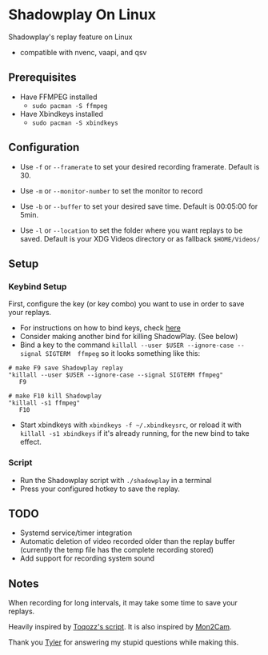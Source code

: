 # Shadowplay On Linux

Shadowplay's replay feature on Linux

- compatible with nvenc, vaapi, and qsv

## Prerequisites

- Have FFMPEG installed
	- `sudo pacman -S ffmpeg`
- Have Xbindkeys installed
	- `sudo pacman -S xbindkeys`

## Configuration

- Use `-f` or `--framerate` to set your desired recording framerate. Default is 30.

- Use `-m` or `--monitor-number` to set the monitor to record

- Use `-b` or `--buffer` to set your desired save time. Default is 00:05:00 for 5min.

- Use `-l` or `--location` to set the folder where you want replays to be saved. Default is your XDG Videos directory or as fallback `$HOME/Videos/`

## Setup

### Keybind Setup
First, configure the key (or key combo) you want to use in order to save your replays.
- For instructions on how to bind keys, check [here](http://xahlee.info/linux/linux_xbindkeys_tutorial.html) 
- Consider making another bind for killing ShadowPlay. (See below)
- Bind a key to the command `killall --user $USER --ignore-case --signal SIGTERM  ffmpeg` so it looks something like this:
```
# make F9 save Shadowplay replay
"killall --user $USER --ignore-case --signal SIGTERM ffmpeg"
   F9

# make F10 kill Shadowplay
"killall -s1 ffmpeg"
   F10
```
- Start xbindkeys with `xbindkeys -f ~/.xbindkeysrc`, or reload it with `killall -s1 xbindkeys` if it's already running, for the new bind to take effect.

### Script

- Run the Shadowplay script with `./shadowplay` in a terminal
- Press your configured hotkey to save the replay. 

## TODO
- Systemd service/timer integration
- Automatic deletion of video recorded older than the replay buffer (currently the temp file has the complete recording stored)
- Add support for recording system sound

## Notes
When recording for long intervals, it may take some time to save your replays.

Heavily inspired by [Toqozz's script](https://github.com/Toqozz/shadowplay-linux).
It is also inspired by [Mon2Cam](https://github.com/ShayBox/Mon2Cam/).

Thank you [Tyler](https://github.com/durcor) for answering my stupid questions while making this.
